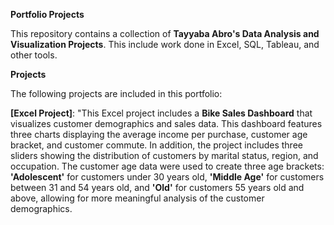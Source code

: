 ****Portfolio Projects****

This repository contains a collection of **Tayyaba Abro's Data Analysis and Visualization Projects**. This include work done in Excel, SQL, Tableau, and other tools.

**Projects**

The following projects are included in this portfolio:

**[Excel Project]**: "This Excel project includes a **Bike Sales Dashboard** that visualizes customer demographics and sales data. This dashboard features three charts displaying the average income per purchase, customer age bracket, and customer commute. In addition, the project includes three sliders showing the distribution of customers by marital status, region, and occupation. 
The customer age data were used to create three age brackets: **'Adolescent'** for customers under 30 years old, **'Middle Age'** for customers between 31 and 54 years old, and **'Old'** for customers 55 years old and above, allowing for more meaningful analysis of the customer demographics.
